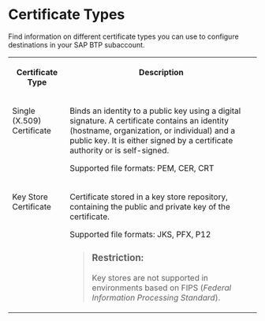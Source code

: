 <!-- loio007e40560d7a4a7b846d1eaeb44f8e94 -->

# Certificate Types

Find information on different certificate types you can use to configure destinations in your SAP BTP subaccount.


<table>
<tr>
<th valign="top">

Certificate Type

</th>
<th valign="top">

Description

</th>
</tr>
<tr>
<td valign="top">

Single \(X.509\) Certificate

</td>
<td valign="top">

Binds an identity to a public key using a digital signature. A certificate contains an identity \(hostname, organization, or individual\) and a public key. It is either signed by a certificate authority or is self-signed.

Supported file formats: PEM, CER, CRT

</td>
</tr>
<tr>
<td valign="top">

Key Store Certificate

</td>
<td valign="top">

Certificate stored in a key store repository, containing the public and private key of the certificate.

Supported file formats: JKS, PFX, P12

> ### Restriction:  
> Key stores are not supported in environments based on FIPS \(*Federal Information Processing Standard*\).



</td>
</tr>
</table>

